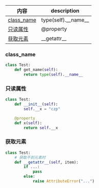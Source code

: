 内容|description
---|---
[class_name](#class_name)|type(self).\_\_name\_\_
[只读属性](#只读属性)|@property
[获取元素](#获取元素)|\_\_getattr\_\_

### class_name
```python
class Test:
    def get_name(self):
        return type(self).__name__
```

### 只读属性
```python
class Test:
    def __init__(self):
        self.__x = "czp"

    @property
    def x(self):
        return self.__x
```

### 获取元素
```python
class Test:
    # 获取不到元素时
    def __getattr__(self, item):
        if ...:
            pass
        else:
            raise AttributeError("...")
```